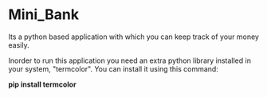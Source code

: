 # Mini_Bank
Its a python based application with which you can keep track of your money easily.

Inorder to run this application you need an extra python library installed in your system, "termcolor".
You can install it using this command:

<b>pip install termcolor</b>
